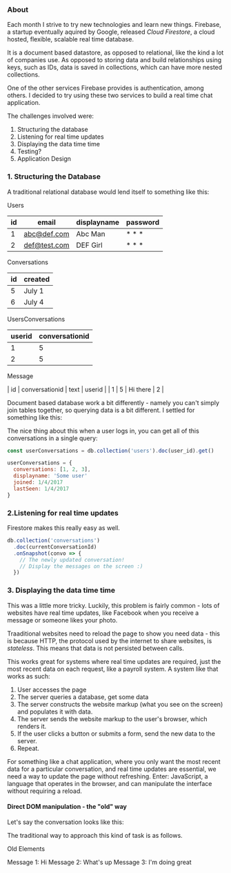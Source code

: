 ### About

Each month I strive to try new technologies and learn new things. Firebase, a startup eventually aquired by Google, released _Cloud Firestore_, a cloud hosted, flexible, scalable real time database.

It is a document based datastore, as opposed to relational, like the kind a lot of companies use. As opposed to storing data and build relationships using keys, such as IDs, data is saved in collections, which can have more nested collections. 

One of the other services Firebase provides is authentication, among others. I decided to try using these two services to build a real time chat application.

The challenges involved were:

1. Structuring the database
2. Listening for real time updates
3. Displaying the data time time
4. Testing? 
5. Application Design 

### 1. Structuring the Database

A traditional relational database would lend itself to something like this:

Users

| id | email | displayname | password |
|----|-------|-------------|----------|
| 1 | abc@def.com | Abc Man | * * * |
| 2 | def@test.com | DEF Girl | * * * |

Conversations

| id | created |
|----|-------|
| 5 | July 1 |
| 6 | July 4 | 

UsersConversations

| userid | conversationid |
|----|-----|
| 1 | 5 |
| 2 | 5 |


Message

| id | conversationid | text | userid |
| 1 |  5 | Hi there | 2 |

Document based database work a bit differently - namely you can't simply join tables together, so querying data is a bit different. I settled for something like this:

The nice thing about this when a user logs in, you can get all of this conversations in a single query:

``` js
const userConversations = db.collection('users').doc(user_id).get()

userConversations = {
  conversations: [1, 2, 3],
  displayname: 'Some user'
  joined: 1/4/2017
  lastSeen: 1/4/2017
}
```

### 2.Listening for real time updates

Firestore makes this really easy as well.


``` js
db.collection('conversations')
  .doc(currentConversationId)
  .onSnapshot(convo => {
    // The newly updated conversation!
    // Display the messages on the screen :)
  })
```

### 3. Displaying the data time time

This was a little more tricky. Luckily, this problem is fairly common - lots of websites have real time updates, like Facebook when you receive a message or someone likes your photo.

Traaditional websites need to reload the page to show you need data - this is because HTTP, the protocol used by the internet to share websites, is _stateless_. This means that data is not persisted between calls.

This works great for systems where real time updates are required, just the most recent data on each request, like a payroll system. A system like that works as such:

1. User accesses the page
2. The server queries a database, get some data
3. The server constructs the website markup (what you see on the screen) and populates it with data.
4. The server sends the website markup to the user's browser, which renders it.
5. If the user clicks a button or submits a form, send the new data to the server.
6. Repeat.

For something like a chat application, where you only want the most recent data for a particular conversation, and real time updates are essential, we need a way to update the page without refreshing. Enter: JavaScript, a language that operates in the browser, and can manipulate the interface without requiring a reload.

#### Direct DOM manipulation - the "old" way

Let's say the conversation looks like this:

The traditional way to approach this kind of task is as follows.

Old Elements

Message 1: Hi
Message 2: What's up
Message 3: I'm doing great
